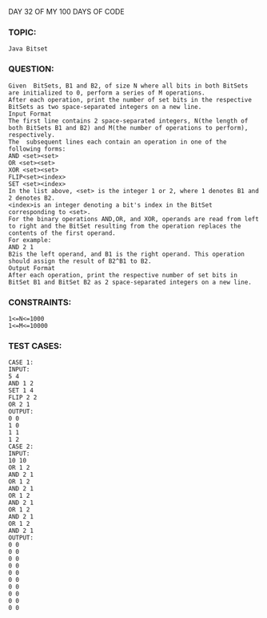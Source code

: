 DAY 32 OF MY 100 DAYS OF CODE
### TOPIC:
    Java Bitset
### QUESTION:
    Given  BitSets, B1 and B2, of size N where all bits in both BitSets are initialized to 0, perform a series of M operations. 
    After each operation, print the number of set bits in the respective BitSets as two space-separated integers on a new line.
    Input Format
    The first line contains 2 space-separated integers, N(the length of both BitSets B1 and B2) and M(the number of operations to perform), respectively.
    The  subsequent lines each contain an operation in one of the following forms:
    AND <set><set>
    OR <set><set>
    XOR <set><set>
    FLIP<set><index>
    SET <set><index>
    In the list above, <set> is the integer 1 or 2, where 1 denotes B1 and 2 denotes B2.
    <index>is an integer denoting a bit's index in the BitSet corresponding to <set>.
    For the binary operations AND,OR, and XOR, operands are read from left to right and the BitSet resulting from the operation replaces the contents of the first operand. 
    For example:
    AND 2 1
    B2is the left operand, and B1 is the right operand. This operation should assign the result of B2^B1 to B2.
    Output Format
    After each operation, print the respective number of set bits in BitSet B1 and BitSet B2 as 2 space-separated integers on a new line.
### CONSTRAINTS:
    1<=N<=1000
    1<=M<=10000
### TEST CASES:
    CASE 1:
    INPUT:
    5 4
    AND 1 2
    SET 1 4
    FLIP 2 2
    OR 2 1
    OUTPUT:
    0 0
    1 0
    1 1
    1 2
    CASE 2:
    INPUT:
    10 10
    OR 1 2
    AND 2 1
    OR 1 2
    AND 2 1
    OR 1 2
    AND 2 1
    OR 1 2
    AND 2 1
    OR 1 2
    AND 2 1
    OUTPUT:
    0 0
    0 0
    0 0
    0 0
    0 0
    0 0
    0 0
    0 0
    0 0
    0 0
    
